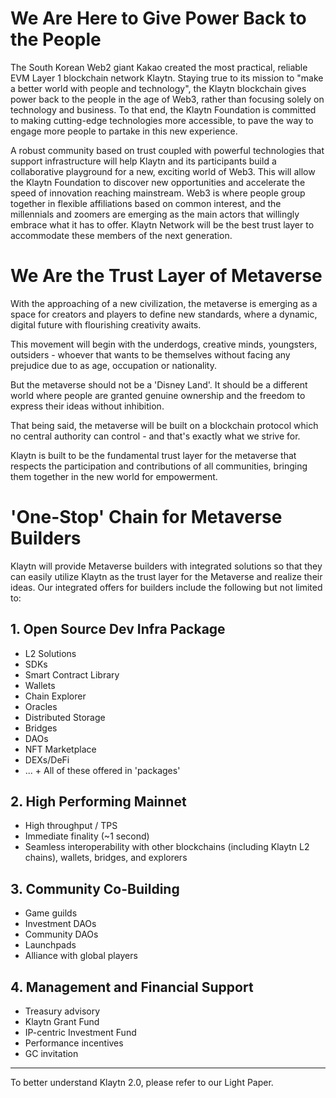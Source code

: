 # We Are Here to Give Power Back to the People <a id="klaytn2"></a>

The South Korean Web2 giant Kakao created the most practical, reliable EVM Layer 1 blockchain network Klaytn. Staying true to its mission to "make a better world with people and technology", the Klaytn blockchain gives power back to the people in the age of Web3, rather than focusing solely on technology and business. To that end, the Klaytn Foundation is committed to making cutting-edge technologies more accessible, to pave the way to engage more people to partake in this new experience.

A robust community based on trust coupled with powerful technologies that support infrastructure will help Klaytn and its participants build a collaborative playground for a new, exciting world of Web3. This will allow the Klaytn Foundation to discover new opportunities and accelerate the speed of innovation reaching mainstream. Web3 is where people group together in flexible affiliations based on common interest, and the millennials and zoomers are emerging as the main actors that willingly embrace what it has to offer. Klaytn Network will be the best trust layer to accommodate these members of the next generation.

# We Are the Trust Layer of Metaverse <a id="trustlayer"></a>

With the approaching of a new civilization, the metaverse is emerging as a space for creators and players to define new standards, where a dynamic, digital future with flourishing creativity awaits.

This movement will begin with the underdogs, creative minds, youngsters, outsiders - whoever that wants to be themselves without facing any prejudice due to as age, occupation or nationality.

But the metaverse should not be a 'Disney Land'. It should be a different world where people are granted genuine ownership and the freedom to express their ideas without inhibition.

That being said, the metaverse will be built on a blockchain protocol which no central authority can control - and that's exactly what we strive for.

Klaytn is built to be the fundamental trust layer for the metaverse that respects the participation and contributions of all communities, bringing them together in the new world for empowerment.


# 'One-Stop' Chain for Metaverse Builders <a id="one-stop-chain-for-metaverse-builders"></a>

Klaytn will provide Metaverse builders with integrated solutions so that they can easily utilize Klaytn as the trust layer for the Metaverse and realize their ideas. Our integrated offers for builders include the following but not limited to:

## 1. Open Source Dev Infra Package <a id="open-source-dev-infra-package"></a>
- L2 Solutions
- SDKs
- Smart Contract Library
- Wallets
- Chain Explorer
- Oracles
- Distributed Storage
- Bridges
- DAOs
- NFT Marketplace
- DEXs/DeFi
- ... + All of these offered in 'packages'

## 2. High Performing Mainnet <a id="high-performing-mainnet"></a>
- High throughput / TPS
- Immediate finality (~1 second)
- Seamless interoperability with other blockchains (including Klaytn L2 chains), wallets, bridges, and explorers

## 3. Community Co-Building <a id="community-co-building"></a>
- Game guilds
- Investment DAOs
- Community DAOs
- Launchpads
- Alliance with global players

## 4. Management and Financial Support <a id="management-and-financial-support"></a>
- Treasury advisory
- Klaytn Grant Fund
- IP-centric Investment Fund
- Performance incentives
- GC invitation

---

To better understand Klaytn 2.0, please refer to our Light Paper.
